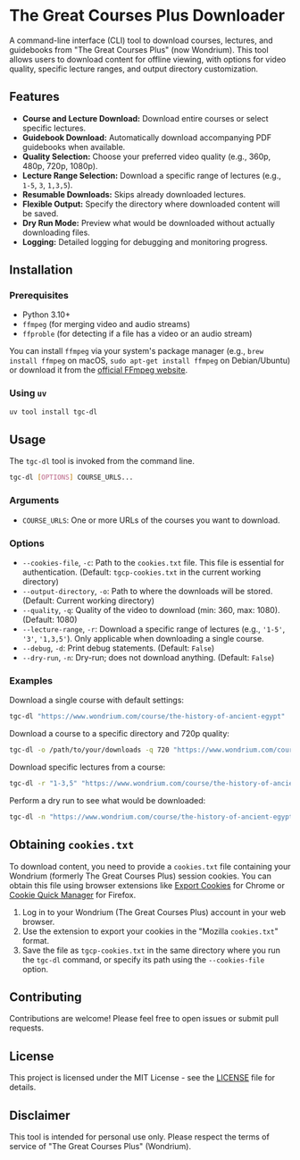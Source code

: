 # The Great Courses Plus Downloader

A command-line interface (CLI) tool to download courses, lectures, and guidebooks from "The Great Courses Plus" (now Wondrium). This tool allows users to download content for offline viewing, with options for video quality, specific lecture ranges, and output directory customization.

## Features

*   **Course and Lecture Download:** Download entire courses or select specific lectures.
*   **Guidebook Download:** Automatically download accompanying PDF guidebooks when available.
*   **Quality Selection:** Choose your preferred video quality (e.g., 360p, 480p, 720p, 1080p).
*   **Lecture Range Selection:** Download a specific range of lectures (e.g., `1-5`, `3`, `1,3,5`).
*   **Resumable Downloads:** Skips already downloaded lectures.
*   **Flexible Output:** Specify the directory where downloaded content will be saved.
*   **Dry Run Mode:** Preview what would be downloaded without actually downloading files.
*   **Logging:** Detailed logging for debugging and monitoring progress.

## Installation

### Prerequisites

*   Python 3.10+
*   `ffmpeg` (for merging video and audio streams)
*   `ffproble` (for detecting if a file has a video or an audio stream)

You can install `ffmpeg` via your system's package manager (e.g., `brew install ffmpeg` on macOS, `sudo apt-get install ffmpeg` on Debian/Ubuntu) or download it from the [official FFmpeg website](https://ffmpeg.org/download.html).

### Using `uv`

```bash
uv tool install tgc-dl
```

## Usage

The `tgc-dl` tool is invoked from the command line.

```bash
tgc-dl [OPTIONS] COURSE_URLS...
```

### Arguments

*   `COURSE_URLS`: One or more URLs of the courses you want to download.

### Options

*   `--cookies-file`, `-c`: Path to the `cookies.txt` file. This file is essential for authentication. (Default: `tgcp-cookies.txt` in the current working directory)
*   `--output-directory`, `-o`: Path to where the downloads will be stored. (Default: Current working directory)
*   `--quality`, `-q`: Quality of the video to download (min: 360, max: 1080). (Default: 1080)
*   `--lecture-range`, `-r`: Download a specific range of lectures (e.g., `'1-5'`, `'3'`, `'1,3,5'`). Only applicable when downloading a single course.
*   `--debug`, `-d`: Print debug statements. (Default: `False`)
*   `--dry-run`, `-n`: Dry-run; does not download anything. (Default: `False`)

### Examples

Download a single course with default settings:

```bash
tgc-dl "https://www.wondrium.com/course/the-history-of-ancient-egypt"
```

Download a course to a specific directory and 720p quality:

```bash
tgc-dl -o /path/to/your/downloads -q 720 "https://www.wondrium.com/course/the-history-of-ancient-egypt"
```

Download specific lectures from a course:

```bash
tgc-dl -r "1-3,5" "https://www.wondrium.com/course/the-history-of-ancient-egypt"
```

Perform a dry run to see what would be downloaded:

```bash
tgc-dl -n "https://www.wondrium.com/course/the-history-of-ancient-egypt"
```

## Obtaining `cookies.txt`

To download content, you need to provide a `cookies.txt` file containing your Wondrium (formerly The Great Courses Plus) session cookies. You can obtain this file using browser extensions like [Export Cookies](https://chrome.google.com/webstore/detail/export-cookies/gncdojndgmmjmjgcljchdgnlglfcfhll) for Chrome or [Cookie Quick Manager](https://addons.mozilla.org/en-US/firefox/addon/cookie-quick-manager/) for Firefox.

1.  Log in to your Wondrium (The Great Courses Plus) account in your web browser.
2.  Use the extension to export your cookies in the "Mozilla `cookies.txt`" format.
3.  Save the file as `tgcp-cookies.txt` in the same directory where you run the `tgc-dl` command, or specify its path using the `--cookies-file` option.

## Contributing

Contributions are welcome! Please feel free to open issues or submit pull requests.

## License

This project is licensed under the MIT License - see the [LICENSE](LICENSE) file for details.

## Disclaimer

This tool is intended for personal use only. Please respect the terms of service of "The Great Courses Plus" (Wondrium).
